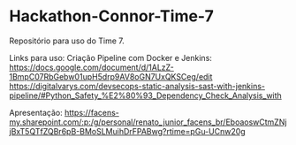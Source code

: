 # Hackathon-Connor-Time-7
Repositório para uso do Time 7.

Links para uso:
Criação Pipeline com Docker e Jenkins:
https://docs.google.com/document/d/1ALzZ-1BmpC07RbGebw01upH5drp9AV8oGN7UxQKSCeg/edit
https://digitalvarys.com/devsecops-static-analysis-sast-with-jenkins-pipeline/#Python_Safety_%E2%80%93_Dependency_Check_Analysis_with

Apresentação:
https://facens-my.sharepoint.com/:p:/g/personal/renato_junior_facens_br/EboaoswCtmZNjjBxT5QTfZQBr6pB-BMoSLMuihDrFPABwg?rtime=pGu-UCnw20g
